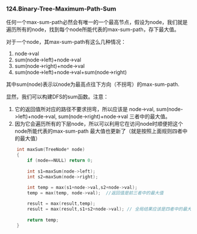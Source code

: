 ### 124.Binary-Tree-Maximum-Path-Sum

任何一个max-sum-path必然会有唯一的一个最高节点，假设为node，我们就是遍历所有的node，找到每个node所能代表的max-sum-path，存下最大值。

对于一个node，其max-sum-path有这么几种情况：    
1. node->val
2. sum(node->left)+node->val
3. sum(node->right)+node->val
4. sum(node->left)+node->val+sum(node->right)   

其中sum(node)表示以node为最高点往下方向（不拐弯）的max-sum-path.

显然，我们可以构建DFS的sum函数。注意：
1. 它的返回值所对应的路径不要求拐弯，所以应该是 node->val, sum(node->left)+node->val, sum(node->right)+node->val 三者中的最大值。
2. 因为它会遍历所有的下层node，所以可以利用它在访问node时顺便把这个node所能代表的max-sum-path 最大值也更新了（就是按照上面规则四者中的最大值）
```cpp
    int maxSum(TreeNode* node)
    {
        if (node==NULL) return 0;
        
        int s1=maxSum(node->left);
        int s2=maxSum(node->right);
        
        int temp = max(s1+node->val,s2+node->val);
        temp = max(temp, node->val);  //返回值是前三者中的最大值

        result = max(result,temp);
        result = max(result,s1+s2+node->val); // 全局结果应该是四者中的最大值。
                
        return temp;
    }
```
